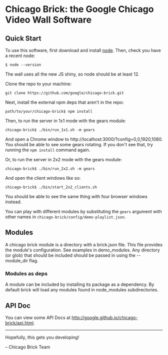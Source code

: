 # Chicago Brick: the Google Chicago Video Wall Software

## Quick Start
To use this software, first download and install [node](http://www.nodejs.org).
Then, check you have a recent node:
```
$ node --version
```
The wall uses all the new JS shiny, so node should be at least 12.

Clone the repo to your machine:
```
git clone https://github.com/google/chicago-brick.git
```

Next, install the external npm deps that aren't in the repo:
```
path/to/your/chicago-brick$ npm install
```

Then, to run the server in 1x1 mode with the gears module:
```
chicago-brick$ ./bin/run_1x1.sh -m gears
```

And open a Chrome window to http://localhost:3000/?config=0,0,1920,1080.
You should be able to see some gears rotating.
If you don't see that, try running the `npm install` command again.

Or, to run the server in 2x2 mode with the gears module:
```
chicago-brick$ ./bin/run_2x2.sh -m gears
```

And open the client windows like so:
```
chicago-brick$ ./bin/start_2x2_clients.sh
```
You should be able to see the same thing with four browser windows instead.

You can play with different modules by substituting the `gears` argument
with other names in `chicago-brick/config/demo-playlist.json`.

## Modules

A chicago brick module is a directory with a brick.json file.  This file
provides the module's configuration.  See examples in demo_modules. Any
directory (or glob) that should be included should be passed in using the
--module_dir flag.

### Modules as deps

A module can be included by installing its package as a dependency. By default
brick will load any modules found in node_modules subdirectories.

## API Doc

You can view some API Docs at http://google.github.io/chicago-brick/api.html.

***
Hopefully, this gets you developing!

 – Chicago Brick Team
